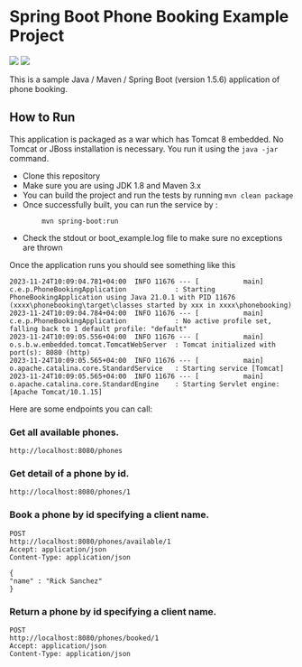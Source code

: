 # Spring Boot Phone Booking Example Project
<img src="https://img.shields.io/badge/SpringBoot-COLOR.svg?logo=LOGO">
<img src="https://img.shields.io/badge/Java-blue">

This is a sample Java / Maven / Spring Boot (version 1.5.6) application of phone booking.

## How to Run

This application is packaged as a war which has Tomcat 8 embedded. No Tomcat or JBoss installation is necessary. You run it using the ```java -jar``` command.

* Clone this repository
* Make sure you are using JDK 1.8 and Maven 3.x
* You can build the project and run the tests by running ```mvn clean package```
* Once successfully built, you can run the service by :
```
        mvn spring-boot:run 
```
* Check the stdout or boot_example.log file to make sure no exceptions are thrown

Once the application runs you should see something like this

```
2023-11-24T10:09:04.781+04:00  INFO 11676 --- [           main] c.e.p.PhoneBookingApplication            : Starting PhoneBookingApplication using Java 21.0.1 with PID 11676 (xxxx\phonebooking\target\classes started by xxx in xxxx\phonebooking)
2023-11-24T10:09:04.784+04:00  INFO 11676 --- [           main] c.e.p.PhoneBookingApplication            : No active profile set, falling back to 1 default profile: "default"
2023-11-24T10:09:05.556+04:00  INFO 11676 --- [           main] o.s.b.w.embedded.tomcat.TomcatWebServer  : Tomcat initialized with port(s): 8080 (http)
2023-11-24T10:09:05.565+04:00  INFO 11676 --- [           main] o.apache.catalina.core.StandardService   : Starting service [Tomcat]
2023-11-24T10:09:05.565+04:00  INFO 11676 --- [           main] o.apache.catalina.core.StandardEngine    : Starting Servlet engine: [Apache Tomcat/10.1.15]
```
Here are some endpoints you can call:

### Get all available phones.

```
http://localhost:8080/phones
```

### Get detail of a  phone by id.

```
http://localhost:8080/phones/1
```

### Book a phone by id specifying a client name.

```
POST 
http://localhost:8080/phones/available/1
Accept: application/json
Content-Type: application/json

{
"name" : "Rick Sanchez"
}
```

### Return a phone by id specifying a client name.

```
POST 
http://localhost:8080/phones/booked/1
Accept: application/json
Content-Type: application/json

```

